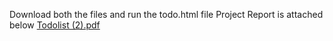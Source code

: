 Download both the files and run the todo.html file
Project Report is attached below
[Todolist (2).pdf](https://github.com/user-attachments/files/20992926/Todolist.2.pdf)
